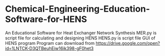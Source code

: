 # Chemical-Engineering-Education-Software-for-HENS
An Educational Software for Heat Exchanger Network Synthesis
MER.py is script file for calculating and designing HENS
HENS.py is script file GUI of HENS program
Program can download from https://drive.google.com/open?id=1LNTCK-D3QTBeuhEiw16ik398-gF0het3
